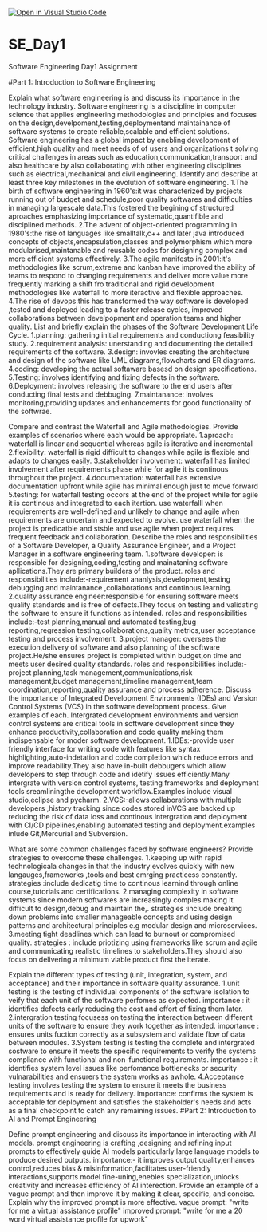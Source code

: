 [![Open in Visual Studio Code](https://classroom.github.com/assets/open-in-vscode-2e0aaae1b6195c2367325f4f02e2d04e9abb55f0b24a779b69b11b9e10269abc.svg)](https://classroom.github.com/online_ide?assignment_repo_id=18363213&assignment_repo_type=AssignmentRepo)
# SE_Day1
Software Engineering Day1 Assignment

#Part 1: Introduction to Software Engineering

Explain what software engineering is and discuss its importance in the technology industry.
Software engineering is a discipline in computer science that applies engineering methodologies and principles and focuses on the design,develpoment,testing,deploymentand maintainance of software systems to create reliable,scalable and efficient solutions.
Software engineering has a global impact by enebling development of efficient,high quality and meet needs of of users and organizations t solving critical challenges in areas such as education,communication,transport and also healthcare by also collaborating with other engineering disciplines such as electrical,mechanical and civil engineering.
Identify and describe at least three key milestones in the evolution of software engineering.
1.The birth of software engineering in 1960's:it was characterized by projects running out of budget and schedule,poor quality softwares and difficulties in managing largescale data.This fostered the begining of structured aproaches emphasizing importance of systematic,quantifible and disciplined methods.
2.The advent of object-oriented programming in 1980's:the rise of languages like smalltalk,c++ and later java introduced concepts of objects,encapsulation,classes and polymorphism which more modularised,maintanable and reusable codes for designing complex and more efficient systems effectively.
3.The agile manifesto in 2001:it's methodologies like scrum,extreme and kanban have improved the ability of teams to respond to changing requirements and deliver more value more frequently marking a shift fro traditional and rigid development methodologies like waterfall to more iteractive and flexible approaches.
4.The rise of devops:this has transformed the way software is developed ,tested and deployed leading to a faster release cycles, improved collaborations between develpopment and operation teams  and higher quality.
List and briefly explain the phases of the Software Development Life Cycle.
1.planning: gathering initial requirements and conductiong feasibility study.
2.requirement analysis: unerstanding and documenting the detailed requirements of the software.
3.design: invovles creating the architecture and design of the software like UML diagrams,flowcharts and ER diagrams.
4.coding: developing the actual softaware basesd on design specifications.
5.Testing: involves identifying and fixing defects in the software.
6.Deployment: involves releasing the software to the end users after conducting final tests and debbuging.
7.maintanance: involves monitoring,providing updates and enhancements for good functionality of the softwrae.

Compare and contrast the Waterfall and Agile methodologies. Provide examples of scenarios where each would be appropriate.
1.aproach: waterfall is linear and sequential whereas agile is iterative and incremental
2.flexibility: waterfall is rigid difficult to changes while agile is flexible and adapts to changes easily.
3.stakeholder involvement: waterfall has limited involvement after requirements phase while for agile it is continous throughout the project.
4.documentation: waterfall has extensive documentation upfront while agile has minimal enough just to move forward
5.testing: for waterfall testing occors at the end of the project while for agile it is continous and integrated to each itertion.
use waterfalll when requierements are well-defined and unlikely to change and agile when requirements are uncertain and expected to evolve.
use waterfall when the project is predicatble and stsble and use agile when project requires frequent feedback and collaboration.
Describe the roles and responsibilities of a Software Developer, a Quality Assurance Engineer, and a Project Manager in a software engineering team.
1.software developer: is responsible for designing,coding,testing and mainataning software apllications.They are primary builders of the product.
roles and responsibilities include:-requirement ananlysis,development,testing debugging and maintanance ,collaborations and continous learning.
2.quality assurance engineer:responsible for ensuring software meets quality standards and is free of defects.They focus on testing and validating the software to ensure it functions as intended.
roles and responsibilities include:-test planning,manual and automated testing,bug reporting,regression testing,collaborations,quality metrics,user acceptance testing and process involvement.
3.project manager: oversees the execution,delivery of software and also planning of the software project.He/she ensures project is completed within budget,on time and meets user desired quality standards.
roles and responsibilities include:- project planning,task management,communications,risk management,budget management,timeline management,team coordination,reporting,quality assurance and process adherence.
Discuss the importance of Integrated Development Environments (IDEs) and Version Control Systems (VCS) in the software development process. Give examples of each.
Intergrated development environments and version control systems are critical tools in software development since they enhance productivity,collaboration and code quality making them indispensable for moder software development.
1.IDEs:-provide user friendly interface for writing code with features like syntax highlighting,auto-indetation and code completion which reduce errors and improve readability.They also have in-built debbugers which allow developers to step through code and idetify issues efficiently.Many intergrate with version control systems, testing frameworks and deployment tools sreamliningthe development workflow.Examples include visual studio,eclipse and pycharm.
2.VCS:-allows collaborations with multiple developers ,history tracking since codes stored inVCS are backed up reducing the risk of data loss and continous intergration and deployment with CI/CD pipelines,enabling automated testing and deployment.examples inlude Git,Mercurial and Subversion.

What are some common challenges faced by software engineers? Provide strategies to overcome these challenges.
1.keeping up with rapid technologicala changes in that the industry evolves quickly with new langauges,frameworks ,tools and best emrging practicess constantly.
strategies :include dedicatig time to continous learnind through online course,tutorials and certifications.
2.managing complexity in software systems since modern softwares are increasingly comples making it difficult to design,debug and maintain the,.
strategies :include breaking down problems into smaller manageable concepts and using design patterns and architectural principles e.g modular design and microservices.
3.meeting tight deadlines which can lead to burnout or compromised quality.
strategies : include priotizing using frameworks like scrum and agile and communicating realistic timelines to stakeholders.They should also focus on delivering  a minimum viable product first the iterate.


Explain the different types of testing (unit, integration, system, and acceptance) and their importance in software quality assurance.
1.unit testing is the testing of individual components of the software isolation to veify that each unit of the software perfomes as expected.
importance : it identifies defects early reducing the cost and effort of fixing them later.
2.intergration testing focusess on testing the interaction between different units of the software to ensure they work together as intended.
importance : ensures units fuction correctly as a subsystem and validate flow of data between modules.
3.System testing is testing the complete and intergrated sostware to ensure it meets the specific requirements to verify the systems compliance with functional and non-functional requirements.
importance : it identifies system level issues like perfomance bottlenecks or security vulnarabilities and ensurers the system works as awhole.
4.Acceptance testing involves testing the system to ensure it meets the business requirements and is ready for delivery.
importance: confirms the system is acceptable for deployment and satisfies the stakeholder's needs and acts as a final checkpoint to catch any remaining issues.
#Part 2: Introduction to AI and Prompt Engineering


Define prompt engineering and discuss its importance in interacting with AI models.
prompt engineering is crafting ,designing and refining input prompts to effectively guide AI models  particularly large language models to produce desired outputs.
importance:- it  improves output quality,enhances control,reduces bias & misinformation,facilitates user-friendly interactions,supports model fine-uning,enebles specialization,unlocks creativity and increases efficiency of AI interection.
Provide an example of a vague prompt and then improve it by making it clear, specific, and concise. Explain why the improved prompt is more effective.
vague prompt: "write for me a virtual assistance profile"
improved prompt: "write for me a 20 word virtual assistance profile for upwork"
